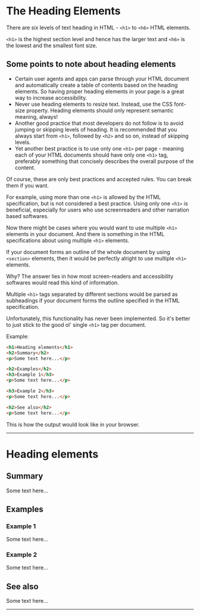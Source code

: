 # The Heading Elements

There are six levels of text heading in HTML - `<h1>` to `<h6>` HTML elements.

`<h1>` is the highest section level and hence has the larger text and `<h6>` is the lowest and the smallest font size.

## Some points to note about heading elements

* Certain user agents and apps can parse through your HTML document and automatically create a table of contents based on the heading elements. So having proper heading elements in your page is a great way to increase accessibility.
* Never use heading elements to resize text. Instead, use the CSS font-size property. Heading elements should only represent semantic meaning, always!
* Another good practice that most developers do not follow is to avoid jumping or skipping levels of heading. It is recommended that you always start from `<h1>`, followed by `<h2>` and so on, instead of skipping levels.
* Yet another best practice is to use only one `<h1>` per page - meaning each of your HTML documents should have only one `<h1>` tag, preferably something that concisely describes the overall purpose of the content.

Of course, these are only best practices and accepted rules. You can break them if you want. 

For example, using more than one `<h1>` is allowed by the HTML specification, but is not considered a best practice. Using only one `<h1>` is beneficial, especially for users who use screenreaders and other narration based softwares.

Now there might be cases where you would want to use multiple `<h1>` elements in your document. And there is something in the HTML specifications about using multiple `<h1>` elements.

If your document forms an outline of the whole document by using `<section>` elements, then it would be perfectly alright to use multiple `<h1>` elements. 

Why? The answer lies in how most screen-readers and accessibility softwares would read this kind of information. 

Multiple `<h1>` tags separated by different sections would be parsed as subheadings if your document forms the outline specified in the HTML specification. 

Unfortunately, this functionality has never been implemented. So it's better to just stick to the good ol' single `<h1>` tag per document.

Example:

```html
<h1>Heading elements</h1>
<h2>Summary</h2>
<p>Some text here...</p>

<h2>Examples</h2>
<h3>Example 1</h3>
<p>Some text here...</p>

<h3>Example 2</h3>
<p>Some text here...</p>

<h2>See also</h2>
<p>Some text here...</p>
```

This is how the output would look like in your browser.

---
<h1>Heading elements</h1>
<h2>Summary</h2>
<p>Some text here...</p>

<h2>Examples</h2>
<h3>Example 1</h3>
<p>Some text here...</p>

<h3>Example 2</h3>
<p>Some text here...</p>

<h2>See also</h2>
<p>Some text here...</p>

---